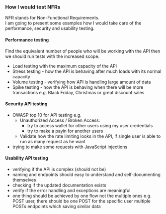 ### How I would test NFRs
NFR stands for Non-Functional Requirements. <br>
I am going to present some examples how I would take care of the performance, security and usability testing.

#### Performance testing
Find the equivalent number of people who will be working with the API then we should run tests with the increased scope.
- Load testing with the maximum capacity of the API
- Stress testing - how the API is behaving after much loads with its normal capacity
- Volume testing - verifying how API is handling large amount of data
- Spike testing - how the API is behaving when there will be more transactions e.g. Black Friday, Christmas or great discount sales

#### Security API testing
- OWASP top 10 for API testing e.g.
	- Unauthorized Access / Broken Access: 
		- try to access wallet for other users using my user credentials
		- try to make a payin for another users
	- Validate how the rate limiting looks in the API, if single user is able to run as many request as he want
- trying to make some requests with JavaScript injections

#### Usability API testing
- verifying if the API is complex (should not be)
- naming and endpoints should easy to understand and self-documenting themselves
- checking if the updated documentation exists
- verify if the error handling and exceptions are meaningful
- one thing should be achieved by one flow not the multiple ones e.g. POST user, there should be one POST for the specific user multiple POSTs endpoints which saving similar data